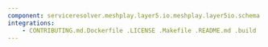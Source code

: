 ```yaml
---
component: serviceresolver.meshplay.layer5.io.meshplay.layer5io.schema.json
integrations:
    - CONTRIBUTING.md.Dockerfile .LICENSE .Makefile .README.md .build .consul .go.mod .go.sum .helpers .internal .main.go .output .serviceresolver.meshplay.layer5.io.meshplay.layer5io.schema.json.md .templates .tests
---
```

